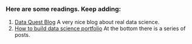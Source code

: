 ### Here are some readings. Keep adding:

1. [Data Quest Blog](https://www.dataquest.io/blog/) A very nice blog about real data science.
2. [How to build data science portfolio](https://www.dataquest.io/blog/data-science-portfolio-project/) At the bottom there is a series of posts.